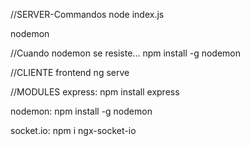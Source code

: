 //SERVER-Commandos
node index.js

nodemon

//Cuando nodemon se resiste...
npm install -g nodemon

//CLIENTE frontend
ng serve

//MODULES
express:
npm install express

nodemon:
npm install -g nodemon

socket.io:
npm i ngx-socket-io